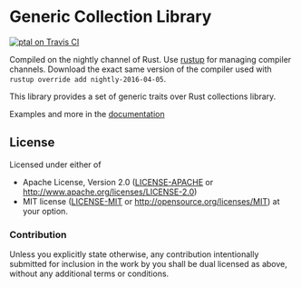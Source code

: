 Generic Collection Library
==========================

[![ptal on Travis CI][travis-image]][travis]

[travis-image]: https://travis-ci.org/ptal/gcollections.png
[travis]: https://travis-ci.org/ptal/gcollections

Compiled on the nightly channel of Rust. Use [rustup](www.rustup.rs) for managing compiler channels. Download the exact same version of the compiler used with `rustup override add nightly-2016-04-05`.

This library provides a set of generic traits over Rust collections library.

Examples and more in the [documentation](http://hyc.io/gcollections)

## License

Licensed under either of
 * Apache License, Version 2.0 ([LICENSE-APACHE](LICENSE-APACHE) or http://www.apache.org/licenses/LICENSE-2.0)
 * MIT license ([LICENSE-MIT](LICENSE-MIT) or http://opensource.org/licenses/MIT)
at your option.

### Contribution

Unless you explicitly state otherwise, any contribution intentionally submitted for inclusion in the work by you shall be dual licensed as above, without any additional terms or conditions.

